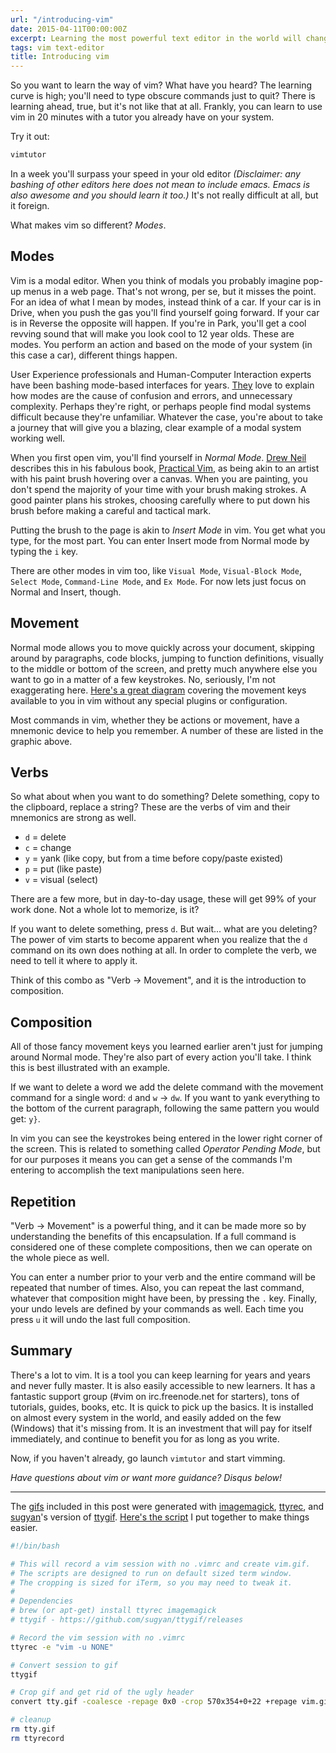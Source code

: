 ```yaml
---
url: "/introducing-vim"
date: 2015-04-11T00:00:00Z
excerpt: Learning the most powerful text editor in the world will change everything
tags: vim text-editor
title: Introducing vim
---
```


<amp-img width="570" height="354" layout="responsive" src="//labs.tomasino.org/assets/images/vim-code.gif" alt="vim Example"></amp-img>

So you want to learn the way of vim? What have you heard? The learning curve is high; you'll need to type obscure commands just to quit? There is learning ahead, true, but it's not like that at all. Frankly, you can learn to use vim in 20 minutes with a tutor you already have on your system.

Try it out:

``` bash
vimtutor
```

In a week you'll surpass your speed in your old editor *(Disclaimer: any bashing of other editors here does not mean to include emacs. Emacs is also awesome and you should learn it too.)* It's not really difficult at all, but it foreign.

What makes vim so different? *Modes*.

## Modes

Vim is a modal editor. When you think of modals you probably imagine pop-up menus in a web page. That's not wrong, per se, but it misses the point. For an idea of what I mean by modes, instead think of a car. If your car is in Drive, when you push the gas you'll find yourself going forward. If your car is in Reverse the opposite will happen. If you're in Park, you'll get a cool revving sound that will make you look cool to 12 year olds. These are modes. You perform an action and based on the mode of your system (in this case a car), different things happen.

User Experience professionals and Human-Computer Interaction experts have been bashing mode-based interfaces for years. [They](https://en.wikipedia.org/wiki/Jef_Raskin) love to explain how modes are the cause of confusion and errors, and unnecessary complexity. Perhaps they're right, or perhaps people find modal systems difficult because they're unfamiliar. Whatever the case, you're about to take a journey that will give you a blazing, clear example of a modal system working well.

When you first open vim, you'll find yourself in *Normal Mode*. [Drew Neil](http://drewneil.com/) describes this in his fabulous book, [Practical Vim](https://pragprog.com/book/dnvim/practical-vim), as being akin to an artist with his paint brush hovering over a canvas. When you are painting, you don't spend the majority of your time with your brush making strokes. A good painter plans his strokes, choosing carefully where to put down his brush before making a careful and tactical mark.

Putting the brush to the page is akin to *Insert Mode* in vim. You get what you type, for the most part. You can enter Insert mode from Normal mode by typing the `i` key.

There are other modes in vim too, like `Visual Mode`, `Visual-Block Mode`, `Select Mode`, `Command-Line Mode`, and `Ex Mode`. For now lets just focus on Normal and Insert, though.

## Movement

Normal mode allows you to move quickly across your document, skipping around by paragraphs, code blocks, jumping to function definitions, visually to the middle or bottom of the screen, and pretty much anywhere else you want to go in a matter of a few keystrokes. No, seriously, I'm not exaggerating here. [Here's a great diagram](https://inside.github.io/vim-presentation/images/vim-move-shortcuts.png) covering the movement keys available to you in vim without any special plugins or configuration.

<amp-img width="570" height="356" layout="responsive" src="//labs.tomasino.org/assets/images/vim-movement.png" alt="vim Movement Commands"></amp-img>

Most commands in vim, whether they be actions or movement, have a mnemonic device to help you remember. A number of these are listed in the graphic above.

## Verbs

So what about when you want to do something? Delete something, copy to the clipboard, replace a string? These are the verbs of vim and their mnemonics are strong as well.

- `d` = delete
- `c` = change
- `y` = yank (like copy, but from a time before copy/paste existed)
- `p` = put (like paste)
- `v` = visual (select)

There are a few more, but in day-to-day usage, these will get 99% of your work done. Not a whole lot to memorize, is it?

If you want to delete something, press `d`. But wait... what are you deleting? The power of vim starts to become apparent when you realize that the `d` command on its own does nothing at all. In order to complete the verb, we need to tell it where to apply it.

Think of this combo as "Verb -> Movement", and it is the introduction to composition.

## Composition

All of those fancy movement keys you learned earlier aren't just for jumping around Normal mode. They're also part of every action you'll take. I think this is best illustrated with an example.

If we want to delete a word we add the delete command with the movement command for a single word: `d` and `w` -> `dw`. If you want to yank everything to the bottom of the current paragraph, following the same pattern you would get: `y}`.

<amp-img width="570" height="354" layout="responsive" src="//labs.tomasino.org/assets/images/vim-composition.gif" alt="vim Composition"></amp-img>

In vim you can see the keystrokes being entered in the lower right corner of the screen. This is related to something called *Operator Pending Mode*, but for our purposes it means you can get a sense of the commands I'm entering to accomplish the text manipulations seen here.

## Repetition

"Verb -> Movement" is a powerful thing, and it can be made more so by understanding the benefits of this encapsulation. If a full command is considered one of these complete compositions, then we can operate on the whole piece as well.

You can enter a number prior to your verb and the entire command will be repeated that number of times. Also, you can repeat the last command, whatever that composition might have been, by pressing the `.` key. Finally, your undo levels are defined by your commands as well. Each time you press `u` it will undo the last full composition.

## Summary

There's a lot to vim. It is a tool you can keep learning for years and years and never fully master. It is also easily accessible to new learners. It has a fantastic support group (#vim on irc.freenode.net for starters), tons of tutorials, guides, books, etc. It is quick to pick up the basics. It is installed on almost every system in the world, and easily added on the few (Windows) that it's missing from. It is an investment that will pay for itself immediately, and continue to benefit you for as long as you write.

Now, if you haven't already, go launch `vimtutor` and start vimming.

_Have questions about vim or want more guidance? Disqus below!_

- - - - -

The [gifs](https://www.youtube.com/watch?v=ofm4XCdZzI4) included in this post were generated with [imagemagick](http://www.imagemagick.org/), [ttyrec](http://0xcc.net/ttyrec/index.html), and [sugyan](https://github.com/sugyan)'s version of [ttygif](https://github.com/sugyan/ttygif). [Here's the script](https://github.com/jamestomasino/bin/blob/master/vimgif) I put together to make things easier.

``` bash
#!/bin/bash

# This will record a vim session with no .vimrc and create vim.gif.
# The scripts are designed to run on default sized term window.
# The cropping is sized for iTerm, so you may need to tweak it.
#
# Dependencies
# brew (or apt-get) install ttyrec imagemagick
# ttygif - https://github.com/sugyan/ttygif/releases

# Record the vim session with no .vimrc
ttyrec -e "vim -u NONE"

# Convert session to gif
ttygif

# Crop gif and get rid of the ugly header
convert tty.gif -coalesce -repage 0x0 -crop 570x354+0+22 +repage vim.gif

# cleanup
rm tty.gif
rm ttyrecord
```
